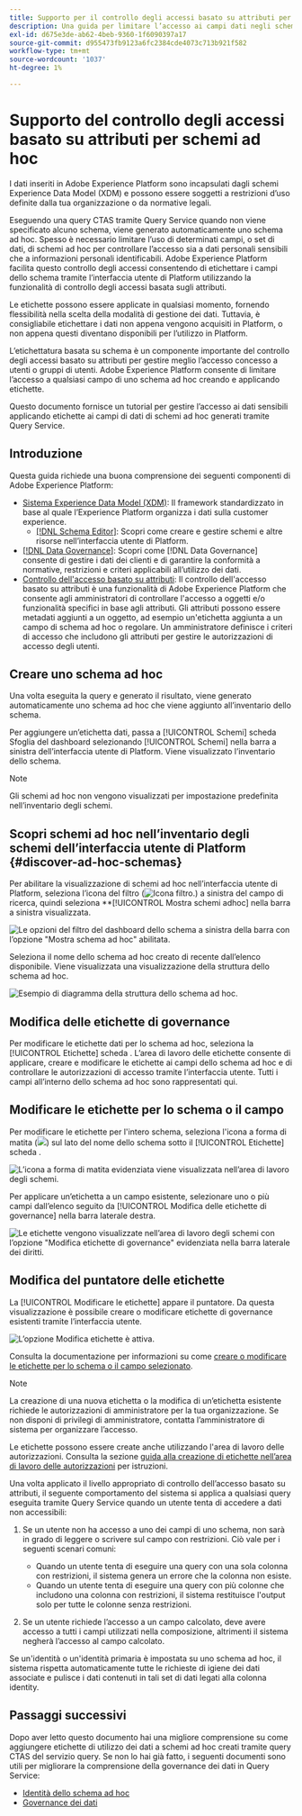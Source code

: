 ```yaml
---
title: Supporto per il controllo degli accessi basato su attributi per gli schemi ad hoc
description: Una guida per limitare l’accesso ai campi dati negli schemi ad hoc generati tramite Adobe Experience Platform Query Service.
exl-id: d675e3de-ab62-4beb-9360-1f6090397a17
source-git-commit: d955473fb9123a6fc2384cde4073c713b921f582
workflow-type: tm+mt
source-wordcount: '1037'
ht-degree: 1%

---
```


# Supporto del controllo degli accessi basato su attributi per schemi ad hoc

I dati inseriti in Adobe Experience Platform sono incapsulati dagli schemi Experience Data Model (XDM) e possono essere soggetti a restrizioni d’uso definite dalla tua organizzazione o da normative legali.

Eseguendo una query CTAS tramite Query Service quando non viene specificato alcuno schema, viene generato automaticamente uno schema ad hoc. Spesso è necessario limitare l’uso di determinati campi, o set di dati, di schemi ad hoc per controllare l’accesso sia a dati personali sensibili che a informazioni personali identificabili. Adobe Experience Platform facilita questo controllo degli accessi consentendo di etichettare i campi dello schema tramite l’interfaccia utente di Platform utilizzando la funzionalità di controllo degli accessi basata sugli attributi.

Le etichette possono essere applicate in qualsiasi momento, fornendo flessibilità nella scelta della modalità di gestione dei dati. Tuttavia, è consigliabile etichettare i dati non appena vengono acquisiti in Platform, o non appena questi diventano disponibili per l’utilizzo in Platform.

L’etichettatura basata su schema è un componente importante del controllo degli accessi basato su attributi per gestire meglio l’accesso concesso a utenti o gruppi di utenti. Adobe Experience Platform consente di limitare l’accesso a qualsiasi campo di uno schema ad hoc creando e applicando etichette.

Questo documento fornisce un tutorial per gestire l’accesso ai dati sensibili applicando etichette ai campi di dati di schemi ad hoc generati tramite Query Service.

## Introduzione

Questa guida richiede una buona comprensione dei seguenti componenti di Adobe Experience Platform:

* [Sistema Experience Data Model (XDM)](https://experienceleague.adobe.com/docs/experience-platform/xdm/home.html?lang=it): Il framework standardizzato in base al quale l’Experience Platform organizza i dati sulla customer experience.
   * [[!DNL Schema Editor]](https://experienceleague.adobe.com/docs/experience-platform/xdm/ui/overview.html): Scopri come creare e gestire schemi e altre risorse nell’interfaccia utente di Platform.
* [[!DNL Data Governance]](../../data-governance/home.md): Scopri come [!DNL Data Governance] consente di gestire i dati dei clienti e di garantire la conformità a normative, restrizioni e criteri applicabili all’utilizzo dei dati.
* [Controllo dell&#39;accesso basato su attributi](../../access-control/abac/overview.md): Il controllo dell&#39;accesso basato su attributi è una funzionalità di Adobe Experience Platform che consente agli amministratori di controllare l&#39;accesso a oggetti e/o funzionalità specifici in base agli attributi. Gli attributi possono essere metadati aggiunti a un oggetto, ad esempio un&#39;etichetta aggiunta a un campo di schema ad hoc o regolare. Un amministratore definisce i criteri di accesso che includono gli attributi per gestire le autorizzazioni di accesso degli utenti.

## Creare uno schema ad hoc

Una volta eseguita la query e generato il risultato, viene generato automaticamente uno schema ad hoc che viene aggiunto all’inventario dello schema.

Per aggiungere un’etichetta dati, passa a [!UICONTROL Schemi] scheda Sfoglia del dashboard selezionando [!UICONTROL Schemi] nella barra a sinistra dell’interfaccia utente di Platform. Viene visualizzato l’inventario dello schema.

>[!NOTE]
>
>Gli schemi ad hoc non vengono visualizzati per impostazione predefinita nell’inventario degli schemi.

## Scopri schemi ad hoc nell’inventario degli schemi dell’interfaccia utente di Platform {#discover-ad-hoc-schemas}

Per abilitare la visualizzazione di schemi ad hoc nell’interfaccia utente di Platform, seleziona l’icona del filtro (![Icona filtro.](../images/data-governance/filter.png)) a sinistra del campo di ricerca, quindi seleziona **[!UICONTROL Mostra schemi adhoc] nella barra a sinistra visualizzata.

![Le opzioni del filtro del dashboard dello schema a sinistra della barra con l’opzione &quot;Mostra schema ad hoc&quot; abilitata.](../images/data-governance/adhoc-schema-toggle.png)

Seleziona il nome dello schema ad hoc creato di recente dall’elenco disponibile. Viene visualizzata una visualizzazione della struttura dello schema ad hoc.

![Esempio di diagramma della struttura dello schema ad hoc.](../images/data-governance/adhoc-schema-structure-diagram.png)

## Modifica delle etichette di governance

Per modificare le etichette dati per lo schema ad hoc, seleziona la [!UICONTROL Etichette] scheda . L’area di lavoro delle etichette consente di applicare, creare e modificare le etichette ai campi dello schema ad hoc e di controllare le autorizzazioni di accesso tramite l’interfaccia utente. Tutti i campi all’interno dello schema ad hoc sono rappresentati qui.

## Modificare le etichette per lo schema o il campo

Per modificare le etichette per l&#39;intero schema, seleziona l&#39;icona a forma di matita (![](../images/data-governance/edit-icon.png)) sul lato del nome dello schema sotto il [!UICONTROL Etichette] scheda .

![L’icona a forma di matita evidenziata viene visualizzata nell’area di lavoro degli schemi.](../images/data-governance/edit-entire-schema-labels.png)

Per applicare un’etichetta a un campo esistente, selezionare uno o più campi dall’elenco seguito da [!UICONTROL Modifica delle etichette di governance] nella barra laterale destra.

![Le etichette vengono visualizzate nell’area di lavoro degli schemi con l’opzione &quot;Modifica etichette di governance&quot; evidenziata nella barra laterale dei diritti.](../images/data-governance/edit-governance-labels.png)

## Modifica del puntatore delle etichette

La [!UICONTROL Modificare le etichette] appare il puntatore. Da questa visualizzazione è possibile creare o modificare etichette di governance esistenti tramite l’interfaccia utente.

![L’opzione Modifica etichette è attiva.](../images/data-governance/edit-labels-popover.png)

Consulta la documentazione per informazioni su come [creare o modificare le etichette per lo schema o il campo selezionato](https://experienceleague.adobe.com/docs/experience-platform/xdm/tutorials/labels.html#edit-the-labels-for-the-schema-or-field).

>[!NOTE]
>
>La creazione di una nuova etichetta o la modifica di un’etichetta esistente richiede le autorizzazioni di amministratore per la tua organizzazione. Se non disponi di privilegi di amministratore, contatta l’amministratore di sistema per organizzare l’accesso.

Le etichette possono essere create anche utilizzando l&#39;area di lavoro delle autorizzazioni. Consulta la sezione [guida alla creazione di etichette nell’area di lavoro delle autorizzazioni](../../access-control/abac/ui/labels.md) per istruzioni.

Una volta applicato il livello appropriato di controllo dell’accesso basato su attributi, il seguente comportamento del sistema si applica a qualsiasi query eseguita tramite Query Service quando un utente tenta di accedere a dati non accessibili:

1. Se un utente non ha accesso a uno dei campi di uno schema, non sarà in grado di leggere o scrivere sul campo con restrizioni. Ciò vale per i seguenti scenari comuni:

   * Quando un utente tenta di eseguire una query con una sola colonna con restrizioni, il sistema genera un errore che la colonna non esiste.
   * Quando un utente tenta di eseguire una query con più colonne che includono una colonna con restrizioni, il sistema restituisce l&#39;output solo per tutte le colonne senza restrizioni.

1. Se un utente richiede l’accesso a un campo calcolato, deve avere accesso a tutti i campi utilizzati nella composizione, altrimenti il sistema negherà l’accesso al campo calcolato.

Se un&#39;identità o un&#39;identità primaria è impostata su uno schema ad hoc, il sistema rispetta automaticamente tutte le richieste di igiene dei dati associate e pulisce i dati contenuti in tali set di dati legati alla colonna identity.

## Passaggi successivi

Dopo aver letto questo documento hai una migliore comprensione su come aggiungere etichette di utilizzo dei dati a schemi ad hoc creati tramite query CTAS del servizio query. Se non lo hai già fatto, i seguenti documenti sono utili per migliorare la comprensione della governance dei dati in Query Service:

* [Identità dello schema ad hoc](./ad-hoc-schema-identities.md)
* [Governance dei dati](https://experienceleague.adobe.com/docs/experience-platform/data-governance/home.html?lang=it)
